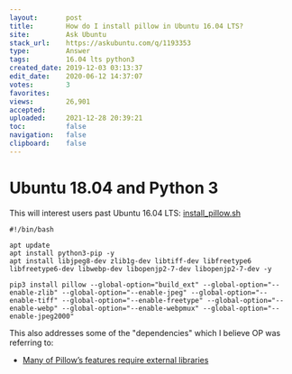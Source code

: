```yaml
---
layout:       post
title:        How do I install pillow in Ubuntu 16.04 LTS?
site:         Ask Ubuntu
stack_url:    https://askubuntu.com/q/1193353
type:         Answer
tags:         16.04 lts python3
created_date: 2019-12-03 03:13:37
edit_date:    2020-06-12 14:37:07
votes:        3
favorites:    
views:        26,901
accepted:     
uploaded:     2021-12-28 20:39:21
toc:          false
navigation:   false
clipboard:    false
---
```


# Ubuntu 18.04 and Python 3

This will interest users past Ubuntu 16.04 LTS: [install_pillow.sh][1]

``` 
#!/bin/bash

apt update
apt install python3-pip -y
apt install libjpeg8-dev zlib1g-dev libtiff-dev libfreetype6 libfreetype6-dev libwebp-dev libopenjp2-7-dev libopenjp2-7-dev -y

pip3 install pillow --global-option="build_ext" --global-option="--enable-zlib" --global-option="--enable-jpeg" --global-option="--enable-tiff" --global-option="--enable-freetype" --global-option="--enable-webp" --global-option="--enable-webpmux" --global-option="--enable-jpeg2000"

```

This also addresses some of the "dependencies" which I believe OP was referring to:

- [Many of Pillow’s features require external libraries][2]


  [1]: https://gist.github.com/muratgozel/fdb854885d6a300004430239dd1f5cfb
  [2]: https://pillow.readthedocs.io/en/stable/installation.html
